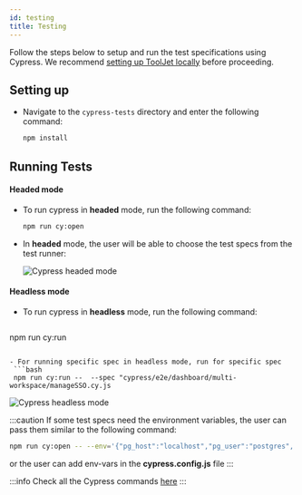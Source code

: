 ```yaml
---
id: testing
title: Testing
---
```


Follow the steps below to setup and run the test specifications using Cypress. We recommend [setting up ToolJet locally](./setup/macos) before proceeding.

## Setting up

- Navigate to the `cypress-tests` directory and enter the following command:
  ```bash
  npm install
  ```

## Running Tests
#### Headed mode
- To run cypress in **headed** mode, run the following command:
  ```bash
  npm run cy:open
  ```
- In **headed** mode, the user will be able to choose the test specs from the test runner:
  <div style={{textAlign: 'center'}}>
  
  <img className="screenshot-full" src="/img/testing/headed.png" alt="Cypress headed mode" />
  
  </div>

#### Headless mode

- To run cypress in **headless** mode, run the following command:
  ```bash
 npm run cy:run
 ```

- For running specific spec in headless mode, run for specific spec 
  ```bash
  npm run cy:run --  --spec "cypress/e2e/dashboard/multi-workspace/manageSSO.cy.js
  ```

  <div style={{textAlign: 'center'}}>
  
  <img className="screenshot-full" src="/img/testing/headless.png" alt="Cypress headless mode" />
  
  </div>

  :::caution
  If some test specs need the environment variables, the user can pass them similar to the following command:
  ```bash
  npm run cy:open -- --env='{"pg_host":"localhost","pg_user":"postgres", "pg_password":"postgres"}'
  ```
  or the user can add env-vars in the **cypress.config.js** file
  :::


:::info
Check all the Cypress commands [here](https://docs.cypress.io/guides/guides/command-line#Commands)
:::